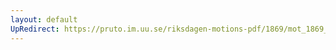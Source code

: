 ```yaml
---
layout: default
UpRedirect: https://pruto.im.uu.se/riksdagen-motions-pdf/1869/mot_1869__ak__232/mot_1869__ak__232-002.pdf
---
```

